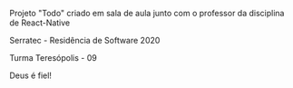Projeto "Todo" criado em sala de aula junto com o professor da disciplina de React-Native

Serratec - Residência de Software 2020

Turma Teresópolis - 09

Deus é fiel!
